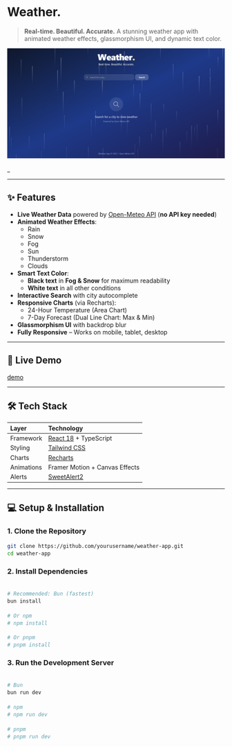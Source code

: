 # Weather.

> **Real-time. Beautiful. Accurate.**
> A stunning weather app with animated weather effects, glassmorphism UI, and dynamic text color.

![Weather App Preview](/src/assets/demo.png)

\_

---

## ✨ Features

- **Live Weather Data** powered by [Open-Meteo API](https://open-meteo.com) (**no API key needed**)
- **Animated Weather Effects**:
  - Rain
  - Snow
  - Fog
  - Sun
  - Thunderstorm
  - Clouds
- **Smart Text Color**:
  - **Black text** in **Fog & Snow** for maximum readability
  - **White text** in all other conditions
- **Interactive Search** with city autocomplete
- **Responsive Charts** (via Recharts):
  - 24-Hour Temperature (Area Chart)
  - 7-Day Forecast (Dual Line Chart: Max & Min)
- **Glassmorphism UI** with backdrop blur
- **Fully Responsive** – Works on mobile, tablet, desktop

---

## 🚀 Live Demo

[demo]()

---

## 🛠️ Tech Stack

| Layer      | Technology                                   |
| :--------- | :------------------------------------------- |
| Framework  | [React 18](https://react.dev) + TypeScript   |
| Styling    | [Tailwind CSS](https://tailwindcss.com)      |
| Charts     | [Recharts](https://recharts.org)             |
| Animations | Framer Motion + Canvas Effects               |
| Alerts     | [SweetAlert2](https://sweetalert2.github.io) |

---

## 💻 Setup & Installation

### 1. Clone the Repository

```bash
git clone https://github.com/yourusername/weather-app.git
cd weather-app
```

### 2. Install Dependencies

```bash

# Recommended: Bun (fastest)
bun install

# Or npm
# npm install

# Or pnpm
# pnpm install
```

### 3. Run the Development Server

```bash

# Bun
bun run dev

# npm
# npm run dev

# pnpm
# pnpm run dev
```
